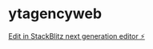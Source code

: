 # ytagencyweb

[Edit in StackBlitz next generation editor ⚡️](https://stackblitz.com/~/github.com/beriswork/ytagencyweb)